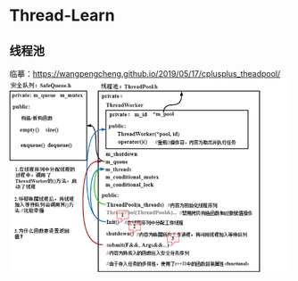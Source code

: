 # Thread-Learn
## 线程池
临摹：https://wangpengcheng.github.io/2019/05/17/cplusplus_theadpool/
![hi](https://raw.githubusercontent.com/elijah2226/Thread-Learn/main/%E7%BA%BF%E7%A8%8B%E6%B1%A0.png)


